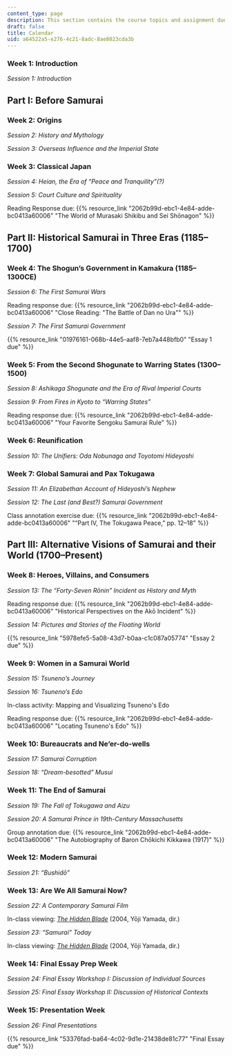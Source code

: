 ```yaml
---
content_type: page
description: This section contains the course topics and assignment due dates.
draft: false
title: Calendar
uid: a64522a5-e276-4c21-8adc-8ae8023cda3b
---
```

### Week 1: Introduction

*Session 1: Introduction*

## Part I: Before Samurai

### Week 2: Origins

*Session 2: History and Mythology*

*Session 3: Overseas Influence and the Imperial State*

### Week 3: Classical Japan

*Session 4: Heian, the Era of “Peace and Tranquility”(?)*

*Session 5: Court Culture and Spirituality*

Reading Response due: {{% resource_link "2062b99d-ebc1-4e84-adde-bc0413a60006" "The World of Murasaki Shikibu and Sei Shōnagon" %}}

## Part II: Historical Samurai in Three Eras (1185–1700)

### Week 4: The Shogun’s Government in Kamakura (1185–1300CE)

*Session 6: The First Samurai Wars*

Reading response due: {{% resource_link "2062b99d-ebc1-4e84-adde-bc0413a60006" "Close Reading: \"The Battle of Dan no Ura\"" %}}

*Session 7: The First Samurai Government*

{{% resource_link "01976161-068b-44e5-aaf8-7eb7a448bfb0" "Essay 1 due" %}}

### Week 5: From the Second Shogunate to Warring States (1300–1500)

*Session 8: Ashikaga Shogunate and the Era of Rival Imperial Courts*

*Session 9: From Fires in Kyoto to “Warring States”*

Reading response due: {{% resource_link "2062b99d-ebc1-4e84-adde-bc0413a60006" "Your Favorite Sengoku Samurai Rule" %}}

### Week 6: Reunification 

*Session 10: The Unifiers: Oda Nobunaga and Toyotomi Hideyoshi*

### Week 7: Global Samurai and Pax Tokugawa

*Session 11: An Elizabethan Account of Hideyoshi’s Nephew*

*Session 12: The Last (and Best?) Samurai Government*

Class annotation exercise due: {{% resource_link "2062b99d-ebc1-4e84-adde-bc0413a60006" "“Part IV, The Tokugawa Peace,” pp. 12–18" %}}

## Part III: Alternative Visions of Samurai and their World (1700–Present)

### Week 8: Heroes, Villains, and Consumers

*Session 13: The “Forty-Seven Rōnin” Incident as History and Myth*

Reading response due: {{% resource_link "2062b99d-ebc1-4e84-adde-bc0413a60006" "Historical Perspectives on the Akō Incident" %}}

*Session 14: Pictures and Stories of the Floating World*

{{% resource_link "5978efe5-5a08-43d7-b0aa-c1c087a05774" "Essay 2 due" %}}

### Week 9: Women in a Samurai World

*Session 15: Tsuneno’s Journey*

*Session 16: Tsuneno’s Edo*

In-class activity: Mapping and Visualizing Tsuneno's Edo

Reading response due: {{% resource_link "2062b99d-ebc1-4e84-adde-bc0413a60006" "Locating Tsuneno's Edo" %}} 

### Week 10: Bureaucrats and Ne’er-do-wells

*Session 17: Samurai Corruption*

*Session 18: “Dream-besotted” Musui*

### Week 11: The End of Samurai

*Session 19: The Fall of Tokugawa and Aizu*

*Session 20: A Samurai Prince in 19th-Century Massachusetts* 

Group annotation due: {{% resource_link "2062b99d-ebc1-4e84-adde-bc0413a60006" "The Autobiography of Baron Chōkichi Kikkawa (1917)" %}}

### Week 12: Modern Samurai

*Session 21: “Bushidō”*

### Week 13: Are We All Samurai Now? 

*Session 22: A Contemporary Samurai Film*

In-class viewing: [*The Hidden Blade*](https://www.imdb.com/title/tt0442286/?ref_=fn_al_tt_1) (2004, Yōji Yamada, dir.)

*Session 23: “Samurai” Today*

In-class viewing: [*The Hidden Blade*](https://www.imdb.com/title/tt0442286/?ref_=fn_al_tt_1) (2004, Yōji Yamada, dir.)

### Week 14: Final Essay Prep Week

*Session 24: Final Essay Workshop I: Discussion of Individual Sources*

*Session 25: Final Essay Workshop II: Discussion of Historical Contexts*

### Week 15: Presentation Week

*Session 26: Final Presentations*

{{% resource_link "53376fad-ba64-4c02-9d1e-21438de81c77" "Final Essay due" %}}